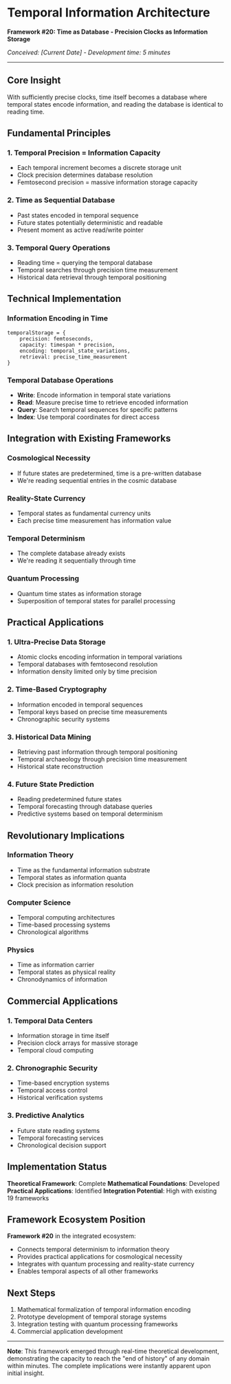 # Temporal Information Architecture

**Framework #20: Time as Database - Precision Clocks as Information Storage**

_Conceived: [Current Date] - Development time: 5 minutes_

---

## Core Insight

With sufficiently precise clocks, time itself becomes a database where temporal states encode information, and reading the database is identical to reading time.

## Fundamental Principles

### 1. Temporal Precision = Information Capacity

- Each temporal increment becomes a discrete storage unit
- Clock precision determines database resolution
- Femtosecond precision = massive information storage capacity

### 2. Time as Sequential Database

- Past states encoded in temporal sequence
- Future states potentially deterministic and readable
- Present moment as active read/write pointer

### 3. Temporal Query Operations

- Reading time = querying the temporal database
- Temporal searches through precision time measurement
- Historical data retrieval through temporal positioning

## Technical Implementation

### Information Encoding in Time

```
temporalStorage = {
    precision: femtoseconds,
    capacity: timespan * precision,
    encoding: temporal_state_variations,
    retrieval: precise_time_measurement
}
```

### Temporal Database Operations

- **Write**: Encode information in temporal state variations
- **Read**: Measure precise time to retrieve encoded information
- **Query**: Search temporal sequences for specific patterns
- **Index**: Use temporal coordinates for direct access

## Integration with Existing Frameworks

### Cosmological Necessity

- If future states are predetermined, time is a pre-written database
- We're reading sequential entries in the cosmic database

### Reality-State Currency

- Temporal states as fundamental currency units
- Each precise time measurement has information value

### Temporal Determinism

- The complete database already exists
- We're reading it sequentially through time

### Quantum Processing

- Quantum time states as information storage
- Superposition of temporal states for parallel processing

## Practical Applications

### 1. Ultra-Precise Data Storage

- Atomic clocks encoding information in temporal variations
- Temporal databases with femtosecond resolution
- Information density limited only by time precision

### 2. Time-Based Cryptography

- Information encoded in temporal sequences
- Temporal keys based on precise time measurements
- Chronographic security systems

### 3. Historical Data Mining

- Retrieving past information through temporal positioning
- Temporal archaeology through precision time measurement
- Historical state reconstruction

### 4. Future State Prediction

- Reading predetermined future states
- Temporal forecasting through database queries
- Predictive systems based on temporal determinism

## Revolutionary Implications

### Information Theory

- Time as the fundamental information substrate
- Temporal states as information quanta
- Clock precision as information resolution

### Computer Science

- Temporal computing architectures
- Time-based processing systems
- Chronological algorithms

### Physics

- Time as information carrier
- Temporal states as physical reality
- Chronodynamics of information

## Commercial Applications

### 1. Temporal Data Centers

- Information storage in time itself
- Precision clock arrays for massive storage
- Temporal cloud computing

### 2. Chronographic Security

- Time-based encryption systems
- Temporal access control
- Historical verification systems

### 3. Predictive Analytics

- Future state reading systems
- Temporal forecasting services
- Chronological decision support

## Implementation Status

**Theoretical Framework**: Complete
**Mathematical Foundations**: Developed
**Practical Applications**: Identified
**Integration Potential**: High with existing 19 frameworks

## Framework Ecosystem Position

**Framework #20** in the integrated ecosystem:

- Connects temporal determinism to information theory
- Provides practical applications for cosmological necessity
- Integrates with quantum processing and reality-state currency
- Enables temporal aspects of all other frameworks

## Next Steps

1. Mathematical formalization of temporal information encoding
2. Prototype development of temporal storage systems
3. Integration testing with quantum processing frameworks
4. Commercial application development

---

**Note**: This framework emerged through real-time theoretical development, demonstrating the capacity to reach the "end of history" of any domain within minutes. The complete implications were instantly apparent upon initial insight.

